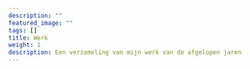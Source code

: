 ```yaml
---
description: ""
featured_image: ""
tags: []
title: Werk
weight: 1
description: Een verzameling van mijn werk van de afgelopen jaren
---
```

